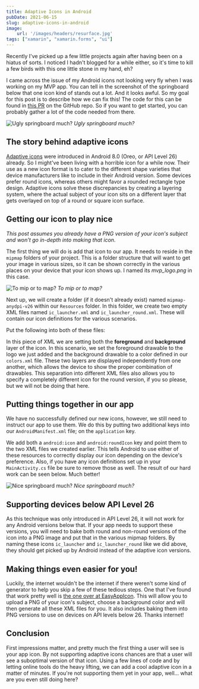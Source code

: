 ```yaml
---
title: Adaptive Icons in Android
pubDate: 2021-06-15
slug: adaptive-icons-in-android
image: 
    url: '/images/headers/resurface.jpg'
tags: ["xamarin", "xamarin.forms", "ui"]
---
```

Recently I've picked up a few little projects again after having been on a hiatus of sorts. I noticed I hadn't blogged for a while either, so it's time to kill a few birds with this one little stone in my hand, eh? 

I came across the issue of my Android icons not looking very fly when I was working on my MVP app. You can tell in the screenshot of the springboard below that one icon kind of stands out a lot. And it looks awful. So my goal for this post is to describe how we can fix this! The code for this can be found in [this PR](https://github.com/sthewissen/MVP/pull/98) on the GitHub repo. So if you want to get started, you can probably gather a lot of the code needed from there.

![Ugly springboard much?](/images/posts/uglyicons.jpg)
*Ugly springboard much?*

## The story behind adaptive icons

[Adaptive icons](https://developer.android.com/guide/practices/ui_guidelines/icon_design_adaptive) were introduced in Android 8.0 (Oreo, or API Level 26) already. So I might've been living with a horrible icon for a while now. Their use as a new icon format is to cater to the different shape varieties that device manufacturers like to include in their Android version. Some devices prefer round icons, whereas others might favor a rounded rectangle type design. Adaptive icons solve these discrepancies by creating a layering system, where the actual subject of your icon sits on a different layer that gets overlayed on top of a round or square icon surface.

## Getting our icon to play nice

*This post assumes you already have a PNG version of your icon's subject and won't go in-depth into making that icon.*

The first thing we will do is add that icon to our app. It needs to reside in the `mipmap` folders of your project. This is a folder structure that will want to get your image in various sizes, so it can be shown correctly in the various places on your device that your icon shows up. I named its *mvp_logo.png* in this case.

![To mip or to map?](/images/posts/mipmap.jpg)
*To mip or to map?*

Next up, we will create a folder (if it doesn't already exist) named `mipmap-anydpi-v26` within our `Resources` folder. In this folder, we create two empty XML files named `ic_launcher.xml` and `ic_launcher_round.xml`. These will contain our icon definitions for the various scenarios.

Put the following into both of these files:

<script src="https://gist.github.com/sthewissen/c1825ec497b91b797e49764a199981f3.js"></script>

In this piece of XML we are setting both the **foreground** and **background** layer of the icon. In this scenario, we set the foreground drawable to the logo we just added and the background drawable to a color defined in our `colors.xml` file. These two layers are displayed independently from one another, which allows the device to show the proper combination of drawables. This separation into different XML files also allows you to specify a completely different icon for the round version, if you so please, but we will not be doing that here.

## Putting things together in our app

We have no successfully defined our new icons, however, we still need to instruct our app to use them. We do this by putting two additional keys into our `AndroidManifest.xml` file; on the `application` key.

<script src="https://gist.github.com/sthewissen/8dc764d4ee1e78aaa24cbb11c51f0cf5.js"></script>

We add both a `android:icon` and `android:roundIcon` key and point them to the two XML files we created earlier. This tells Android to use either of these resources to correctly display our icon depending on the device's preference. Also, if you have any icon definitions set up in your `MainActivity.cs` file be sure to remove those as well. The result of our hard work can be seen below. Much better! 

![Nice springboard much?](/images/posts/goodicons.jpg)
*Nice springboard much?*

## Supporting devices below API Level 26

As this technique was only introduced in API Level 26, it will not work for any Android versions below that. If your app needs to support these versions, you will need to bake both round and non-round versions of the icon into a PNG image and put that in the various mipmap folders. By naming these icons `ic_launcher` and `ic_launcher_round` like we did above, they should get picked up by Android instead of the adaptive icon versions.

## Making things even easier for you!

Luckily, the internet wouldn't be the internet if there weren't some kind of generator to help you skip a few of these tedious steps. One that I've found that work pretty well is [the one over at EasyAppIcon](https://easyappicon.com/). This will allow you to upload a PNG of your icon's subject, choose a background color and will then generate all these XML files for you. It also includes baking them into PNG versions to use on devices on API levels below 26. Thanks internet!

## Conclusion

First impressions matter, and pretty much the first thing a user will see is your app icon. By not supporting adaptive icons chances are that a user will see a suboptimal version of that icon. Using a few lines of code and by letting online tools do the heavy lifting, we can add a cool adaptive icon in a matter of minutes. If you're not supporting them yet in your app, well... what are you even still doing here? 
